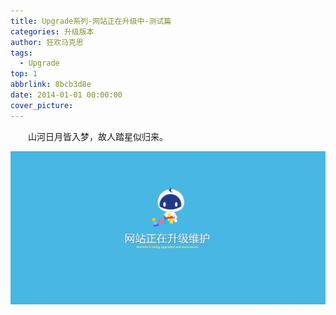 ```yaml
---
title: Upgrade系列-网站正在升级中-测试篇
categories: 升级版本
author: 狂欢马克思
tags:
  - Upgrade
top: 1
abbrlink: 8bcb3d8e
date: 2014-01-01 00:00:00
cover_picture: 
---
```


&emsp;&emsp;山河日月皆入梦，故人踏星似归来。
<!-- more -->

![upgrade](/images/upgrade.jpg "网站正在升级中") 
